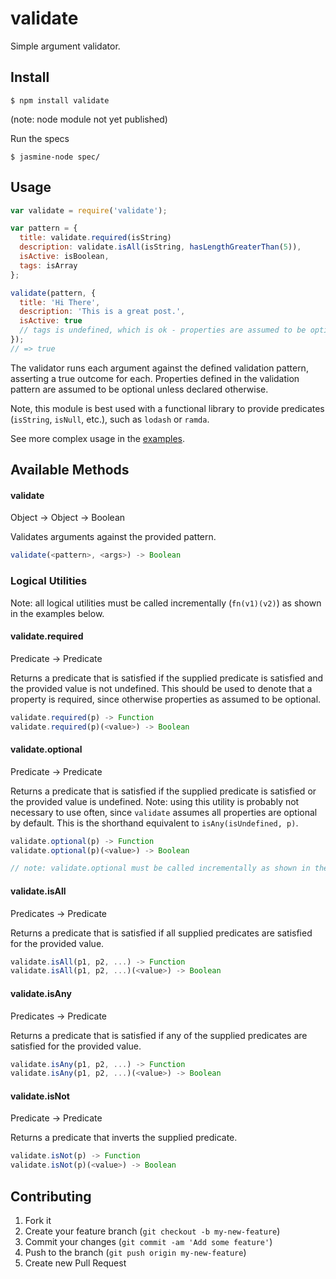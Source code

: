 # validate

Simple argument validator.

## Install

```
$ npm install validate
```
(note: node module not yet published)


Run the specs

```
$ jasmine-node spec/
```

## Usage


```js
var validate = require('validate');

var pattern = {
  title: validate.required(isString)
  description: validate.isAll(isString, hasLengthGreaterThan(5)),
  isActive: isBoolean,
  tags: isArray
};

validate(pattern, {
  title: 'Hi There',
  description: 'This is a great post.',
  isActive: true
  // tags is undefined, which is ok - properties are assumed to be optional
});
// => true
```

The validator runs each argument against the defined validation pattern, asserting a true outcome for each. Properties defined in the validation pattern are assumed to be optional unless declared otherwise.

Note, this module is best used with a functional library to provide predicates (`isString`, `isNull`, etc.), such as `lodash` or `ramda`.

See more complex usage in the [examples](https://github.com/TGOlson/validate/tree/master/examples).

## Available Methods

#### validate

Object -> Object -> Boolean

Validates arguments against the provided pattern.
```js
validate(<pattern>, <args>) -> Boolean
```

### Logical Utilities

Note: all logical utilities must be called incrementally (`fn(v1)(v2)`) as shown in the examples below.

#### validate.required

Predicate -> Predicate

Returns a predicate that is satisfied if the supplied predicate is satisfied and the provided value is not undefined. This should be used to denote that a property is required, since otherwise properties as assumed to be optional.
```js
validate.required(p) -> Function
validate.required(p)(<value>) -> Boolean
```

#### validate.optional

Predicate -> Predicate

Returns a predicate that is satisfied if the supplied predicate is satisfied or the provided value is undefined. Note: using this utility is probably not necessary to use often, since `validate` assumes all properties are optional by default. This is the shorthand equivalent to `isAny(isUndefined, p)`.
```js
validate.optional(p) -> Function
validate.optional(p)(<value>) -> Boolean

// note: validate.optional must be called incrementally as shown in the example above
```

#### validate.isAll

Predicates -> Predicate

Returns a predicate that is satisfied if all supplied predicates are satisfied for the provided value.
```js
validate.isAll(p1, p2, ...) -> Function
validate.isAll(p1, p2, ...)(<value>) -> Boolean
```

#### validate.isAny

Predicates -> Predicate

Returns a predicate that is satisfied if any of the supplied predicates are satisfied for the provided value.
```js
validate.isAny(p1, p2, ...) -> Function
validate.isAny(p1, p2, ...)(<value>) -> Boolean
```

#### validate.isNot

Predicate -> Predicate

Returns a predicate that inverts the supplied predicate.
```js
validate.isNot(p) -> Function
validate.isNot(p)(<value>) -> Boolean
```

## Contributing

1. Fork it
2. Create your feature branch (`git checkout -b my-new-feature`)
3. Commit your changes (`git commit -am 'Add some feature'`)
4. Push to the branch (`git push origin my-new-feature`)
5. Create new Pull Request
